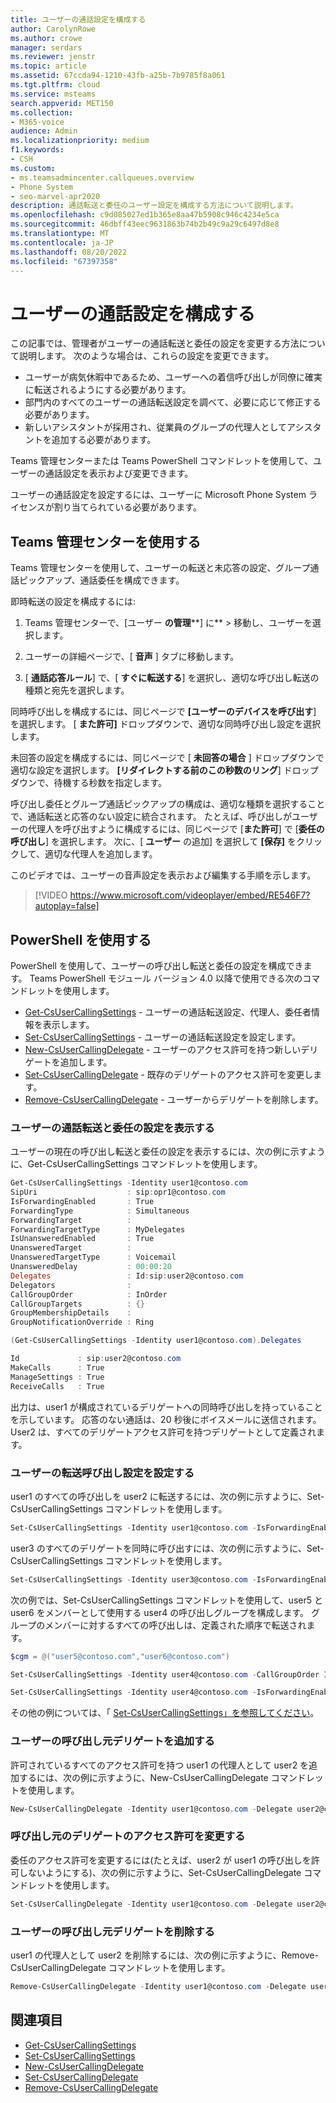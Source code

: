 ```yaml
---
title: ユーザーの通話設定を構成する
author: CarolynRowe
ms.author: crowe
manager: serdars
ms.reviewer: jenstr
ms.topic: article
ms.assetid: 67ccda94-1210-43fb-a25b-7b9785f8a061
ms.tgt.pltfrm: cloud
ms.service: msteams
search.appverid: MET150
ms.collection:
- M365-voice
audience: Admin
ms.localizationpriority: medium
f1.keywords:
- CSH
ms.custom:
- ms.teamsadmincenter.callqueues.overview
- Phone System
- seo-marvel-apr2020
description: 通話転送と委任のユーザー設定を構成する方法について説明します。
ms.openlocfilehash: c9d085027ed1b365e8aa47b5908c946c4234e5ca
ms.sourcegitcommit: 46dbff43eec9631863b74b2b49c9a29c6497d8e8
ms.translationtype: MT
ms.contentlocale: ja-JP
ms.lasthandoff: 08/20/2022
ms.locfileid: "67397358"
---
```

# <a name="configure-call-settings-for-your-users"></a>ユーザーの通話設定を構成する

この記事では、管理者がユーザーの通話転送と委任の設定を変更する方法について説明します。 次のような場合は、これらの設定を変更できます。

- ユーザーが病気休暇中であるため、ユーザーへの着信呼び出しが同僚に確実に転送されるようにする必要があります。
- 部門内のすべてのユーザーの通話転送設定を調べて、必要に応じて修正する必要があります。
- 新しいアシスタントが採用され、従業員のグループの代理人としてアシスタントを追加する必要があります。

Teams 管理センターまたは Teams PowerShell コマンドレットを使用して、ユーザーの通話設定を表示および変更できます。

ユーザーの通話設定を設定するには、ユーザーに Microsoft Phone System ライセンスが割り当てられている必要があります。

## <a name="use-the-teams-admin-center"></a>Teams 管理センターを使用する

Teams 管理センターを使用して、ユーザーの転送と未応答の設定、グループ通話ピックアップ、通話委任を構成できます。

即時転送の設定を構成するには:

1. Teams 管理センターで、[ユーザー **の管理****] に** > 移動し、ユーザーを選択します。

2. ユーザーの詳細ページで、[ **音声** ] タブに移動します。

3. [ **通話応答ルール**] で、[ **すぐに転送する**] を選択し、適切な呼び出し転送の種類と宛先を選択します。

同時呼び出しを構成するには、同じページで **[ユーザーのデバイスを呼び出す**] を選択します。 [ **また許可]** ドロップダウンで、適切な同時呼び出し設定を選択します。

未回答の設定を構成するには、同じページで [ **未回答の場合** ] ドロップダウンで適切な設定を選択します。 **[リダイレクトする前のこの秒数のリング**] ドロップダウンで、待機する秒数を指定します。

呼び出し委任とグループ通話ピックアップの構成は、適切な種類を選択することで、通話転送と応答のない設定に統合されます。 たとえば、呼び出しがユーザーの代理人を呼び出すように構成するには、同じページで [**また許可**] で [**委任の呼び出し**] を選択します。 次に、[ **ユーザー** の追加] を選択して **[保存]** をクリックして、適切な代理人を追加します。

このビデオでは、ユーザーの音声設定を表示および編集する手順を示します。

> [!VIDEO https://www.microsoft.com/videoplayer/embed/RE546F7?autoplay=false]

## <a name="use-powershell"></a>PowerShell を使用する

PowerShell を使用して、ユーザーの呼び出し転送と委任の設定を構成できます。  Teams PowerShell モジュール バージョン 4.0 以降で使用できる次のコマンドレットを使用します。

- [Get-CsUserCallingSettings](/powershell/module/teams/get-csusercallingsettings) - ユーザーの通話転送設定、代理人、委任者情報を表示します。
- [Set-CsUserCallingSettings](/powershell/module/teams/set-csusercallingsettings) - ユーザーの通話転送設定を設定します。
- [New-CsUserCallingDelegate](/powershell/module/teams/new-csusercallingdelegate) - ユーザーのアクセス許可を持つ新しいデリゲートを追加します。
- [Set-CsUserCallingDelegate](/powershell/module/teams/set-csusercallingdelegate) - 既存のデリゲートのアクセス許可を変更します。
- [Remove-CsUserCallingDelegate](/powershell/module/teams/remove-csusercallingdelegate) - ユーザーからデリゲートを削除します。

### <a name="display-call-forward-and-delegation-settings-for-a-user"></a>ユーザーの通話転送と委任の設定を表示する

ユーザーの現在の呼び出し転送と委任の設定を表示するには、次の例に示すように、Get-CsUserCallingSettings コマンドレットを使用します。

```PowerShell
Get-CsUserCallingSettings -Identity user1@contoso.com
SipUri                    : sip:opr1@contoso.com
IsForwardingEnabled       : True
ForwardingType            : Simultaneous
ForwardingTarget          :
ForwardingTargetType      : MyDelegates
IsUnansweredEnabled       : True
UnansweredTarget          :
UnansweredTargetType      : Voicemail
UnansweredDelay           : 00:00:20
Delegates                 : Id:sip:user2@contoso.com
Delegators                :
CallGroupOrder            : InOrder
CallGroupTargets          : {}
GroupMembershipDetails    :
GroupNotificationOverride : Ring

(Get-CsUserCallingSettings -Identity user1@contoso.com).Delegates

Id             : sip:user2@contoso.com
MakeCalls      : True
ManageSettings : True
ReceiveCalls   : True
```

出力は、user1 が構成されているデリゲートへの同時呼び出しを持っていることを示しています。 応答のない通話は、20 秒後にボイスメールに送信されます。 User2 は、すべてのデリゲートアクセス許可を持つデリゲートとして定義されます。

### <a name="set-call-forward-settings-for-a-user"></a>ユーザーの転送呼び出し設定を設定する

user1 のすべての呼び出しを user2 に転送するには、次の例に示すように、Set-CsUserCallingSettings コマンドレットを使用します。

```PowerShell
Set-CsUserCallingSettings -Identity user1@contoso.com -IsForwardingEnabled $true -ForwardingType Immediate -ForwardingTargetType SingleTarget -ForwardingTarget user2@contoso.com
```

user3 のすべてのデリゲートを同時に呼び出すには、次の例に示すように、Set-CsUserCallingSettings コマンドレットを使用します。

```PowerShell
Set-CsUserCallingSettings -Identity user3@contoso.com -IsForwardingEnabled $true -ForwardingType Simultaneous -ForwardingTargetType MyDelegates
```

次の例では、Set-CsUserCallingSettings コマンドレットを使用して、user5 と user6 をメンバーとして使用する user4 の呼び出しグループを構成します。 グループのメンバーに対するすべての呼び出しは、定義された順序で転送されます。

```PowerShell
$cgm = @("user5@contoso.com","user6@contoso.com")

Set-CsUserCallingSettings -Identity user4@contoso.com -CallGroupOrder InOrder -CallGroupTargets $cgm

Set-CsUserCallingSettings -Identity user4@contoso.com -IsForwardingEnabled $true -ForwardingType Immediate -ForwardingTargetType Group
```

その他の例については、「 [Set-CsUserCallingSettings」を参照してください](/powershell/module/teams/get-csusercallingsettings)。

### <a name="add-a-calling-delegate-for-a-user"></a>ユーザーの呼び出し元デリゲートを追加する

許可されているすべてのアクセス許可を持つ user1 の代理人として user2 を追加するには、次の例に示すように、New-CsUserCallingDelegate コマンドレットを使用します。

```PowerShell
New-CsUserCallingDelegate -Identity user1@contoso.com -Delegate user2@contoso.com -MakeCalls $true -ReceiveCalls $true -ManageSettings $true
```

### <a name="change-calling-delegate-permissions"></a>呼び出し元のデリゲートのアクセス許可を変更する

委任のアクセス許可を変更するには(たとえば、user2 が user1 の呼び出しを許可しないようにする)、次の例に示すように、Set-CsUserCallingDelegate コマンドレットを使用します。

```PowerShell
Set-CsUserCallingDelegate -Identity user1@contoso.com -Delegate user2@contoso.com -MakeCalls $false
```

### <a name="remove-a-calling-delegate-for-a-user"></a>ユーザーの呼び出し元デリゲートを削除する

user1 の代理人として user2 を削除するには、次の例に示すように、Remove-CsUserCallingDelegate コマンドレットを使用します。

```PowerShell
Remove-CsUserCallingDelegate -Identity user1@contoso.com -Delegate user2@contoso.com
```

## <a name="related-topics"></a>関連項目

- [Get-CsUserCallingSettings](/powershell/module/teams/get-csusercallingsettings)
- [Set-CsUserCallingSettings](/powershell/module/teams/set-csusercallingsettings)
- [New-CsUserCallingDelegate](/powershell/module/teams/new-csusercallingdelegate)
- [Set-CsUserCallingDelegate](/powershell/module/teams/set-csusercallingdelegate)
- [Remove-CsUserCallingDelegate](/powershell/module/teams/remove-csusercallingdelegate)
